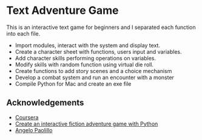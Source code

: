 # Text Adventure Game
This is an interactive text game for beginners and I separated each function into each file.

- Import modules, interact with the system and display text.
- Create a character sheet with functions, users input and variables.
- Add character skills performing operations on variables.
- Modify skills with random function using virtual die roll.
- Create functions to add story scenes and a choice mechanism
- Develop a combat system and run an encounter with a monster
- Compile Python for Mac and create an exe file

## Acknowledgements

 - [Coursera](https://www.coursera.org/)
 - [Create an interactive fiction adventure game with Python](https://www.coursera.org/learn/create-an-interactive-fiction-text-adventure-game-with-python/home/info)
 - [Angelo Paolillo](https://www.coursera.org/instructor/angelopaolillo)
 

